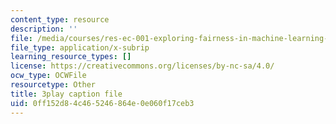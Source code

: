 ```yaml
---
content_type: resource
description: ''
file: /media/courses/res-ec-001-exploring-fairness-in-machine-learning-for-international-development-spring-2020/0ff152d84c465246864e0e060f17ceb3_Nc2qMVsHkgc.vtt
file_type: application/x-subrip
learning_resource_types: []
license: https://creativecommons.org/licenses/by-nc-sa/4.0/
ocw_type: OCWFile
resourcetype: Other
title: 3play caption file
uid: 0ff152d8-4c46-5246-864e-0e060f17ceb3
---
```

